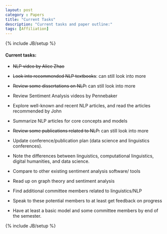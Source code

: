 ```yaml
---
layout: post
category : Papers
title: "Current Tasks" 
description: "Current tasks and paper outline:"
tags: [Affiliation]
---
```

{% include JB/setup %}

#### Current tasks:


* ~~NLP video by Alice Zhao~~

* ~~Look into recommended NLP textbooks~~: can still look into more

* ~~Review some dissertations on NLP:~~ can still look into more

* Review Sentiment Analysis videos by Pennebaker

- Explore well-known and recent NLP articles, and read the articles recommended by John

- Summarize NLP articles for core concepts and models

* ~~Review some publications related to NLP:~~ can still look into more

* Update conference/publication plan (data science and linguistics conferences).

* Note the differences between linguistics, computational linguistics, digital humanities, and data science.


* Compare to other existing sentiment analysis software/ tools

* Read up on graph theory and sentiment analysis

* Find additional committee members related to linguistics/NLP

* Speak to these potential members to at least get feedback on progress

* Have at least a basic model and some committee members by end of the semester.

{% include JB/setup %}